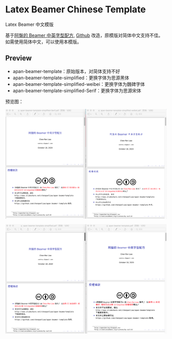 # Latex Beamer Chinese Template
Latex Beamer 中文模版

基于[阿盤的 Beamer 中英字型配方](https://www.slideshare.net/chenpanliao/apan-beamertemplate), [Github](https://github.com/chenpanliao/apan-beamer-template) 改造，原模版对简体中文支持不佳。如需使用简体中文，可以使用本模版。

## Preview

- apan-beamer-template：原始版本，对简体支持不好
- apan-beamer-template-simplified：更换字体为思源黑体
- apan-beamer-template-simplified-weibei：更换字体为魏碑字体
- apan-beamer-template-simplified-Serif：更换字体为思源宋体

预览图：

![demo1](demo1.png)

![demo2](demo2.png)